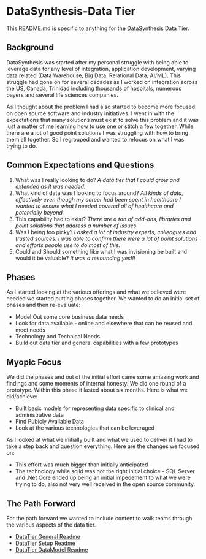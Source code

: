 # DataSynthesis-Data Tier
This README.md is specific to anything for the DataSynthesis Data Tier.

## Background
DataSynthesis was started after my personal struggle with being able to leverage
data for any level of integration, application development, varying data related
(Data Warehouse, Big Data, Relational Data, AI/ML). This struggle had gone on for 
several decades as I worked on integration across the US, Canada, Trinidad including
thousands of hospitals, numerous payers and several life sciences companies. 

As I thought about the problem I had also started to become more focused on open source
software and industry initiatives. I went in with the expectations that many solutions must exist
to solve this problem and it was just a matter of me learning how to use one or stitch a few together.
While there are a lot of good point solutions I was struggling with how to bring them all 
together. So I regrouped and wanted to refocus on what I was trying to do.

## Common Expectations and Questions

1. What was I really looking to do?
   *A data tier that I could grow and extended as it was needed.*
2. What kind of data was I looking to focus around?
   *All kinds of data, effectively even though my career had been spent in healthcare I 
    wanted to ensure what I needed covered all of healthcare and potentially beyond.*
3. This capability had to exist?
    *There are a ton of add-ons, libraries and point solutions that address a number of issues*
4. Was I being too picky?
   *I asked a lot of industry experts, colleagues and trusted sources. I was able to confirm there
    were a lot of point solutions and efforts people use to do most of this.*
5. Could and Should something like what I was invisioning be built and would it be valuable?
   *It was a resounding yes!!!*
   
## Phases 

As I started looking at the various offerings and what we believed were needed we started 
putting phases together. We wanted to do an initial set of phases and then re-evaluate:

* Model Out some core business data needs 
* Look for data available - online and elsewhere that can be reused and meet needs
* Technology and Technical Needs
* Build out data tier and general capabilities with a few prototypes 

## Myopic Focus

We did the phases and out of the initial effort came some amazing work and findings and some
moments of internal honesty. We did one round of a prototype. Within this phase it lasted 
about six months. Here is what we did/achieve:

* Built basic models for representing data specific to clinical and administrative data
* Find Pubicly Available Data
* Look at the various technologies that can be leveraged

As I looked at what we initially built and what we used to deliver it I had to take a step back and 
question everything. Here are the changes we focused on:

* This effort was much bigger than initially anticipated
* The technology while solid was not the right initial choice - SQL Server and .Net Core ended 
up being an initial impedement to what we were trying to do, also not very well received in
the open source community.

## The Path Forward

For the path forward we wanted to include content to walk teams through the various aspects of the 
data tier.

* [DataTier General Readme](https://github.com/RedHat-Healthcare/DataSynthesis/blob/master/DataTier/DataSynthesis-DataTier-General.md)
* [DataTier Setup Readme](https://github.com/RedHat-Healthcare/DataSynthesis/blob/master/DataTier/DataSynthesis-DataTier-Setup.md)
* [DataTier DataModel Readme](https://github.com/RedHat-Healthcare/DataSynthesis/blob/master/DataTier/DataSynthesis-DataModel-General.md)

